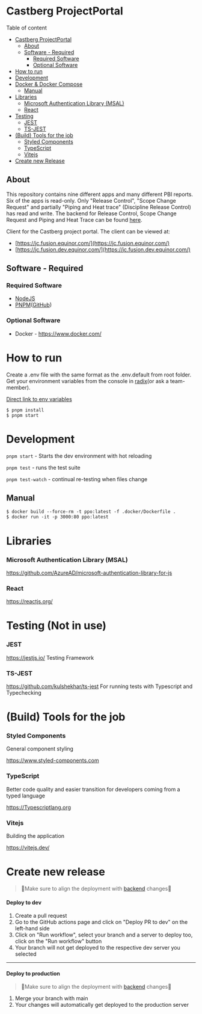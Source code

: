 # Castberg ProjectPortal

Table of content

- [Castberg ProjectPortal](#castberg-projectportal)
  - [About](#about)
  - [Software - Required](#software---required)
    - [Required Software](#required-software)
    - [Optional Software](#optional-software)
- [How to run](#how-to-run)
- [Development](#development)
- [Docker & Docker Compose](#docker--docker-compose)
  - [Manual](#manual)
- [Libraries](#libraries)
  - [Microsoft Authentication Library (MSAL)](#microsoft-authentication-library-msal)
  - [React](#react)
- [Testing](#testing)
  - [JEST](#jest)
  - [TS-JEST](#ts-jest)
- [(Build) Tools for the job](#build-tools-for-the-job)
  - [Styled Components](#styled-components)
  - [TypeScript](#typescript)
  - [Vitejs](#vitejs)
- [Create new Release](#create-new-release)

## About

This repository contains nine different apps and many different PBI reports. Six of the apps is read-only. Only "Release Control", "Scope Change Request" and partially "Piping and Heat trace" (Discipline Release Control) has read and write. The backend for Release Control, Scope Change Request and Piping and Heat Trace can be found [here](https://github.com/equinor/lighthouse-scope-change-control-api).

Client for the Castberg project portal. The client can be
viewed at:

- [https://jc.fusion.equinor.com/](https://jc.fusion.equinor.com/)
- [https://jc.fusion.dev.equinor.com/](https://jc.fusion.dev.equinor.com/)

## Software - Required

### Required Software

- [NodeJS](https://nodejs.org/en/)
- [PNPM](https://pnpm.io/)([GitHub](https://github.com/pnpm/pnpm))

### Optional Software

- Docker - https://www.docker.com/ 

# How to run

Create a .env file with the same format as the .env.default from root folder. Get your environment variables from the console in [radix](https://console.radix.equinor.com/applications/lighthouse-client/envs/dev/component/frontend)(or ask a team-member).

[Direct link to env variables](https://console.radix.equinor.com/applications/lighthouse-client/envs/dev/component/frontend)

```PS
$ pnpm install
$ pnpm start
```

# Development

`pnpm start` - Starts the dev environment with hot reloading

`pnpm test` - runs the test suite

`pnpm test-watch` - continual re-testing when files change

## Manual

```
$ docker build --force-rm -t ppo:latest -f .docker/Dockerfile .
$ docker run -it -p 3000:80 ppo:latest
```

# Libraries

### Microsoft Authentication Library (MSAL)

https://github.com/AzureAD/microsoft-authentication-library-for-js

### React

https://reactjs.org/

# Testing (Not in use)

### JEST

https://jestjs.io/
Testing Framework

### TS-JEST

https://github.com/kulshekhar/ts-jest
For running tests with Typescript and Typechecking

# (Build) Tools for the job

### Styled Components

General component styling

https://www.styled-components.com

### TypeScript

Better code quality and easier transition for developers coming from a typed language

https://Typescriptlang.org

### Vitejs

Building the application

https://vitejs.dev/

# Create new release

> 🔴Make sure to align the deployment with [backend](https://github.com/equinor/lighthouse-scope-change-control-api) changes🔴

#### Deploy to dev

1. Create a pull request
2. Go to the GitHub actions page and click on "Deploy PR to dev" on the left-hand side
3. Click on "Run workflow", select your branch and a server to deploy too, click on the "Run workflow" button
4. Your branch will not get deployed to the respective dev server you selected

---

#### Deploy to production

> 🔴Make sure to align the deployment with [backend](https://github.com/equinor/lighthouse-scope-change-control-api) changes🔴

1. Merge your branch with main
2. Your changes will automatically get deployed to the production server
